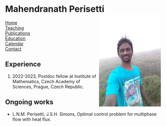 
<h1>
   Mahendranath Perisetti 
   <img src='WhatsApp Ima.jpg' style="float:right;width:200px;height:300px;" />
</h1>
<nav>

   <p>
   <a href="index.html">Home</a><br>
   <a href="teaching/index.html">Teaching</a><br>
   <a href="publication.html">Publications</a><br>
   <a href="education.html">Education</a><br>
   <a href="cal.html">Calendar</a><br>
   <a href="contact.html">Contact</a>
   </p>

<p style="text-align:center">
   
<h2> Experience</h2>

<ol>
   <li>2022-2023, Postdoc fellow at Institute of Mathematics, Czech Academy of Sciences, Prague, Czech Republic. </li>
</ol> 



<h2> Ongoing works</h2>

* L.N.M. Perisetti, J.S.H. Simons, Optimal control problem for multiphase flow with heat flux.  

